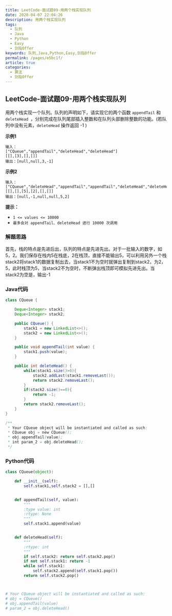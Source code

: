 ```yaml
---
title: LeetCode-面试题09-用两个栈实现队列
date: 2020-04-07 22:04:26
description: 用两个栈实现队列
tags: 
  - 队列
  - Java
  - Python
  - Easy
  - 剑指Offer
keywords: 队列,Java,Python,Easy,剑指Offer
permalink: /pages/e5bc1f/
article: true
categories: 
  - 算法
  - 剑指Offer
---
```


## LeetCode-面试题09-用两个栈实现队列

用两个栈实现一个队列。队列的声明如下，请实现它的两个函数 `appendTail` 和 `deleteHead `，分别完成在队列尾部插入整数和在队列头部删除整数的功能。(若队列中没有元素，`deleteHead` 操作返回 -1 )

 <!--more-->

**示例1**

```
输入：
["CQueue","appendTail","deleteHead","deleteHead"]
[[],[3],[],[]]
输出：[null,null,3,-1]
```

**示例2**

```
输入：
["CQueue","deleteHead","appendTail","appendTail","deleteHead","deleteHead"]
[[],[],[5],[2],[],[]]
输出：[null,-1,null,null,5,2]
```

**提示：**

- `1 <= values <= 10000`
- `最多会对 appendTail、deleteHead 进行 10000 次调用`

### 解题思路

首先，栈的特点是先进后出，队列的特点是先进先出。对于一批输入的数字，如5，2。我们保存在栈内5在栈底，2在栈顶，直接不能输出5，可以利用另外一个栈stack2将stack1的数据复制出去，当stack1不为空时就弹出复制到stack2，为2，5，此时栈顶为5，当stack2不为空时，不断弹出栈顶即可模拟先进先出。当stack2为空是，输出-1

### Java代码

```java
class CQueue {

    Deque<Integer> stack1;
    Deque<Integer> stack2;

    public CQueue() {
        stack1 = new LinkedList<>();
        stack2 = new LinkedList<>();
    }

    public void appendTail(int value) {
        stack1.push(value);
    }

    public int deleteHead() {
        while(stack1.size()>0){
            stack2.addLast(stack1.removeLast());
            return stack2.removeLast();
        }
        if(stack2.size()==0){
            return -1;
        }
        return stack2.removeLast();
    }
}

/**
 * Your CQueue object will be instantiated and called as such:
 * CQueue obj = new CQueue();
 * obj.appendTail(value);
 * int param_2 = obj.deleteHead();
 */
```

### Python代码

```python
class CQueue(object):

    def __init__(self):
        self.stack1,self.stack2 = [],[]


    def appendTail(self, value):
        """
        :type value: int
        :rtype: None
        """
        self.stack1.append(value)


    def deleteHead(self):
        """
        :rtype: int
        """
        if self.stack2: return self.stack2.pop()
        if not self.stack1: return -1
        while self.stack1:
            self.stack2.append(self.stack1.pop())
        return self.stack2.pop()



# Your CQueue object will be instantiated and called as such:
# obj = CQueue()
# obj.appendTail(value)
# param_2 = obj.deleteHead()
```

